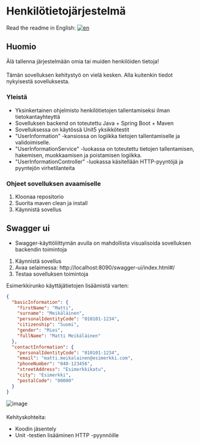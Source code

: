 # Henkilötietojärjestelmä

Read the readme in English: [![en](https://img.shields.io/badge/lang-en-red.svg)](https://github.com/LottaViljamaa/user-information-collection-rest/blob/main/README.eng.md)

## Huomio
Älä tallenna järjestelmään omia tai muiden henkilöiden tietoja!
#### 
Tämän sovelluksen kehitystyö on vielä kesken. Alla kuitenkin tiedot nykyisestä sovelluksesta.

### Yleistä
- Yksinkertainen ohjelmisto henkilötietojen tallentamiseksi ilman tietokantayhteyttä
- Sovelluksen backend on toteutettu Java + Spring Boot + Maven
- Sovelluksessa on käytössä Unit5 yksikkötestit
- "UserInformation" -kansiossa on logiikka tietojen tallentamiselle ja validoimiselle.
- "UserInformationService" -luokassa on toteutettu tietojen tallentamisen, hakemisen, muokkaamisen ja poistamisen logiikka.
- "UserInformationController" -luokassa käsitellään HTTP-pyyntöjä ja pyyntejön virhetilanteita

### Ohjeet sovelluksen avaamiselle
1. Kloonaa repositorio
2. Suorita maven clean ja install
3. Käynnistä sovellus

## Swagger ui
- Swagger-käyttöliittymän avulla on mahdollista visualisoida sovelluksen backendin toimintoja

1. Käynnistä sovellus
2. Avaa selaimessa: http://localhost:8090/swagger-ui/index.html#/
3. Testaa sovelluksen toimintoja

Esimerkkirunko käyttäjätietojen lisäämistä varten: 

```JSON
{
  "basicInformation": {
    "firstName": "Matti",
    "surname": "Meikäläinen",
    "personalIdentityCode": "010101-1234",
    "citizenship": "Suomi",
    "gender": "Mies",
    "fullName": "Matti Meikäläinen"
  },
  "contactInformation": {
    "personalIdentityCode": "010101-1234",
    "email": "matti.meikalainen@esimerkki.com",
    "phoneNumber": "040-123456",
    "streetAddress": "Esimerkkikatu",
    "city": "Esimerkki",
    "postalCode": "00000"
  }
}
```
![image](https://github.com/user-attachments/assets/1f4ca9d2-9f97-4c27-bc3e-c9d8fa7ad0a5)

####
Kehityskohteita: 
- Koodin jäsentely
- Unit -testien lisääminen HTTP -pyynnöille


